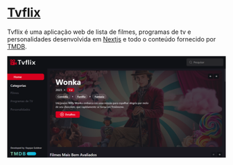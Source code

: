 # [Tvflix](https://tvflix-kayquegoldner.vercel.app/)

Tvflix é uma aplicação web de lista de filmes, programas de tv e personalidades desenvolvida em [Nextjs](https://nextjs.org/) e todo o conteúdo fornecido por [TMDB](https://www.themoviedb.org/).

![Application image](/tvflix.png "Application image")